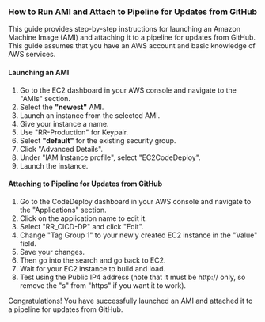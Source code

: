 ### How to Run AMI and Attach to Pipeline for Updates from GitHub

This guide provides step-by-step instructions for launching an Amazon Machine Image (AMI) and attaching it to a pipeline for updates from GitHub. This guide assumes that you have an AWS account and basic knowledge of AWS services.

#### Launching an AMI

1. Go to the EC2 dashboard in your AWS console and navigate to the "AMIs" section.
2. Select the **"newest"** AMI.
3. Launch an instance from the selected AMI.
4. Give your instance a name.
5. Use "RR-Production" for Keypair.
6. Select **"default"** for the existing security group.
7. Click "Advanced Details".
8. Under "IAM Instance profile", select "EC2CodeDeploy".
9. Launch the instance.

#### Attaching to Pipeline for Updates from GitHub

1. Go to the CodeDeploy dashboard in your AWS console and navigate to the "Applications" section.
2. Click on the application name to edit it.
3. Select "RR_CICD-DP" and click "Edit".
4. Change "Tag Group 1" to your newly created EC2 instance in the "Value" field.
5. Save your changes.
6. Then go into the search and go back to EC2.
7. Wait for your EC2 instance to build and load.
8. Test using the Public IP4 address (note that it must be http:// only, so remove the "s" from "https" if you want it to work).

Congratulations! You have successfully launched an AMI and attached it to a pipeline for updates from GitHub.

